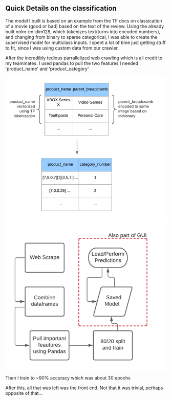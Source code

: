 ## Quick Details on the classification
The model I built is based on an example from the TF docs on classication of a movie (good or bad) based on the text of the review.
Using the already built nnlm-en-dim128, which tokenizes text(turns into encoded numbers), and changing from binary to sparse 
categorical, I was able to create the supervised model for multiclass inputs. I spent a lot of time just getting stuff to fit,
since I was using custom data from our crawler. 

After the incredibly tedious parrallelized web crawling which is all credit to my teammates. I used pandas to pull the two features I needed
'product_name' and 'product_category'

![data cleaning](https://github.com/srishtis/TAMU-Datathon/blob/main/Classification/Data_Preproccessing.png)
![model flow](https://github.com/srishtis/TAMU-Datathon/blob/main/Classification/Model_Process.png)

Then I train to ~90% accuracy which was about 30 epochs

After this, all that was left was the front end. Not that it was trivial, perhaps opposite of that...
